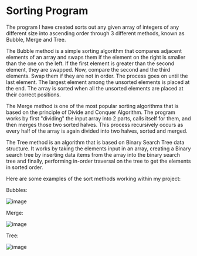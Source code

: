 # Sorting Program

The program I have created sorts out any given array of integers of any different size into ascending order through 3 different methods, known as Bubble, Merge and Tree.

The Bubble method is a simple sorting algorithm that compares adjacent elements of an array and swaps them if the element on the right is smaller than the one on the left. If the first element is greater than the second element, they are swapped. Now, compare the second and the third elements. Swap them if they are not in order. The process goes on until the last element. The largest element among the unsorted elements is placed at the end. The array is sorted when all the unsorted elements are placed at their correct positions.

The Merge method is one of the most popular sorting algorithms that is based on the principle of Divide and Conquer Algorithm. The program works by first &quot;dividing&quot; the input array into 2 parts, calls itself for them, and then merges those two sorted halves. This process recursively occurs as every half of the array is again divided into two halves, sorted and merged.

The Tree method is an algorithm that is based on Binary Search Tree data structure. It works by taking the elements input in an array, creating a Binary search tree by inserting data items from the array into the binary search tree and finally, performing in-order traversal on the tree to get the elements in sorted order.

Here are some examples of the sort methods working within my project:

Bubbles:

![image](https://user-images.githubusercontent.com/60224152/178159141-6026f466-ee6c-47ee-b50b-a31b50ceec40.png)

Merge:

![image](https://user-images.githubusercontent.com/60224152/178159150-bd454b78-0fb0-4572-9171-f961dc1918d9.png)

Tree:

![image](https://user-images.githubusercontent.com/60224152/178159158-cd4c5979-a410-4633-81e9-a2c15ebadb51.png)
